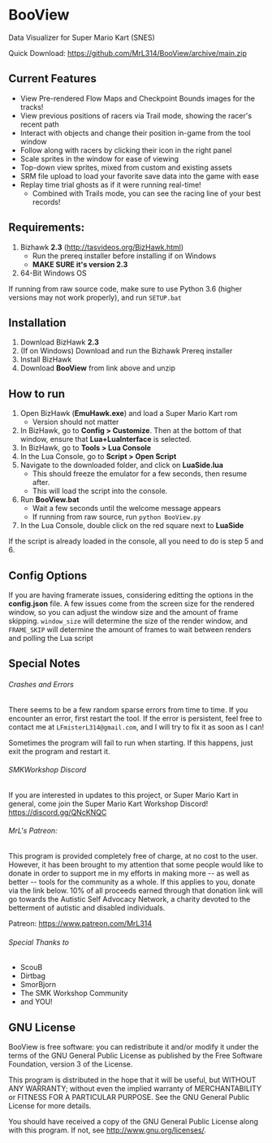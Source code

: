 # BooView
Data Visualizer for Super Mario Kart (SNES)


Quick Download: https://github.com/MrL314/BooView/archive/main.zip


## Current Features
- View Pre-rendered Flow Maps and Checkpoint Bounds images for the tracks!
- View previous positions of racers via Trail mode, showing the racer's recent path
- Interact with objects and change their position in-game from the tool window
- Follow along with racers by clicking their icon in the right panel
- Scale sprites in the window for ease of viewing
- Top-down view sprites, mixed from custom and existing assets
- SRM file upload to load your favorite save data into the game with ease
- Replay time trial ghosts as if it were running real-time! 
  - Combined with Trails mode, you can see the racing line of your best records!



## Requirements: 

1. Bizhawk **2.3** (http://tasvideos.org/BizHawk.html)
   - Run the prereq installer before installing if on Windows
   - **MAKE SURE it's version 2.3**
2. 64-Bit Windows OS

If running from raw source code, make sure to use Python 3.6 (higher versions may not work properly), and run `SETUP.bat`

## Installation

1. Download BizHawk **2.3**
2. (If on Windows) Download and run the Bizhawk Prereq installer
3. Install BizHawk
4. Download **BooView** from link above and unzip



## How to run

1. Open BizHawk (**EmuHawk.exe**) and load a Super Mario Kart rom
   - Version should not matter
2. In BizHawk, go to **Config > Customize**. Then at the bottom of that window, ensure that **Lua+LuaInterface** is selected. 
3. In BizHawk, go to **Tools > Lua Console**
4. In the Lua Console, go to **Script > Open Script**
5. Navigate to the downloaded folder, and click on **LuaSide.lua**
   - This should freeze the emulator for a few seconds, then resume after.
   - This will load the script into the console.
6. Run **BooView.bat**
   - Wait a few seconds until the welcome message appears
   - If running from raw source, run `python BooView.py`
7. In the Lua Console, double click on the red square next to **LuaSide**

If the script is already loaded in the console, all you need to do is step 5 and 6.


## Config Options

If you are having framerate issues, considering editting the options in the **config.json** file. A few issues come from the screen size for the rendered window, so you can adjust the window size and the amount of frame skipping. `window_size` will determine the size of the render window, and `FRAME_SKIP` will determine the amount of frames to wait between renders and polling the Lua script




## Special Notes
###### Crashes and Errors
There seems to be a few random sparse errors from time to time. If you encounter an error, first restart the tool. If the error is persistent, feel free to contact me at `LFmisterL314@gmail.com`, and I will try to fix it as soon as I can!

Sometimes the program will fail to run when starting. If this happens, just exit the program and restart it. 


###### SMKWorkshop Discord
If you are interested in updates to this project, or Super Mario Kart in general, come join the 
Super Mario Kart Workshop Discord!
	https://discord.gg/QNcKNQC


###### MrL's Patreon:
This program is provided completely free of charge, at no cost to the user. However, it has been
brought to my attention that some people would like to donate in order to support me in my efforts
in making more -- as well as better -- tools for the community as a whole. If this applies to you, 
donate via the link below. 10% of all proceeds earned through that donation link will go towards 
the Autistic Self Advocacy Network, a charity devoted to the betterment of autistic and disabled
individuals.
 
Patreon:
	https://www.patreon.com/MrL314 


###### Special Thanks to
- ScouB
- Dirtbag
- SmorBjorn
- The SMK Workshop Community
- and YOU!


## GNU License
BooView is free software: you can redistribute it and/or modify
it under the terms of the GNU General Public License as published by
the Free Software Foundation, version 3 of the License.

This program is distributed in the hope that it will be useful,
but WITHOUT ANY WARRANTY; without even the implied warranty of
MERCHANTABILITY or FITNESS FOR A PARTICULAR PURPOSE.  See the
GNU General Public License for more details.

You should have received a copy of the GNU General Public License
along with this program.  If not, see <http://www.gnu.org/licenses/>.
